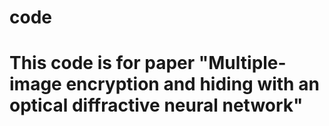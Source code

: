 # code
# This code is for paper "Multiple-image encryption and hiding with an optical diffractive neural network"
